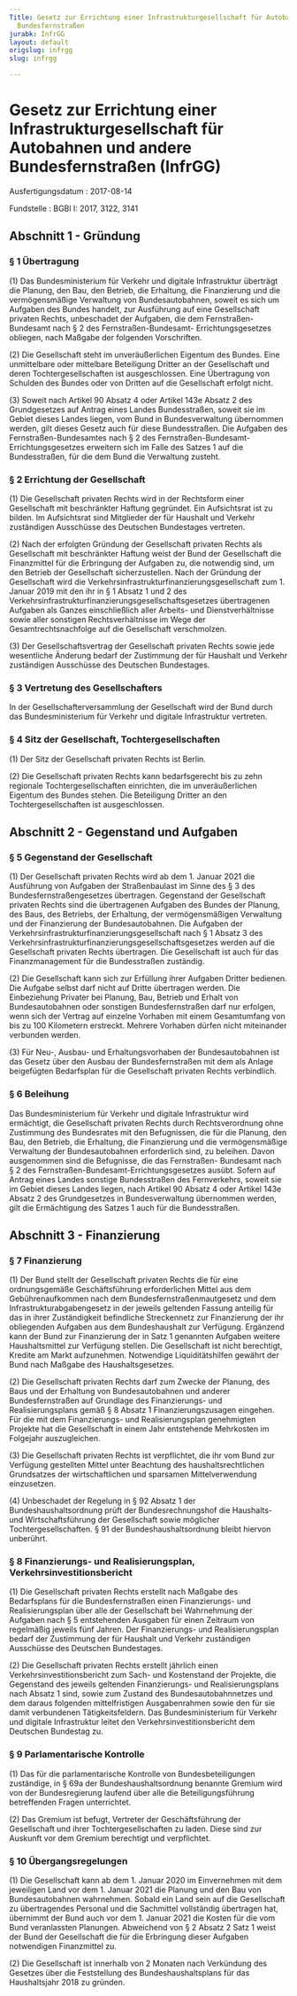 ```yaml
---
Title: Gesetz zur Errichtung einer Infrastrukturgesellschaft für Autobahnen und andere
  Bundesfernstraßen
jurabk: InfrGG
layout: default
origslug: infrgg
slug: infrgg

---
```


# Gesetz zur Errichtung einer Infrastrukturgesellschaft für Autobahnen und andere Bundesfernstraßen (InfrGG)

Ausfertigungsdatum
:   2017-08-14

Fundstelle
:   BGBl I: 2017, 3122, 3141


## Abschnitt 1 - Gründung


### § 1 Übertragung

(1) Das Bundesministerium für Verkehr und digitale Infrastruktur
überträgt die Planung, den Bau, den Betrieb, die Erhaltung, die
Finanzierung und die vermögensmäßige Verwaltung von Bundesautobahnen,
soweit es sich um Aufgaben des Bundes handelt, zur Ausführung auf eine
Gesellschaft privaten Rechts, unbeschadet der Aufgaben, die dem
Fernstraßen-
Bundesamt              nach § 2 des Fernstraßen-Bundesamt-
Errichtungsgesetzes obliegen, nach Maßgabe der folgenden Vorschriften.

(2) Die Gesellschaft steht im unveräußerlichen Eigentum des Bundes.
Eine unmittelbare oder mittelbare Beteiligung Dritter an der
Gesellschaft und deren Tochtergesellschaften ist ausgeschlossen. Eine
Übertragung von Schulden des Bundes oder von Dritten auf die
Gesellschaft erfolgt nicht.

(3) Soweit nach Artikel 90 Absatz 4 oder Artikel 143e Absatz 2 des
Grundgesetzes auf Antrag eines Landes Bundesstraßen, soweit sie im
Gebiet dieses Landes liegen, vom Bund in Bundesverwaltung übernommen
werden, gilt dieses Gesetz auch für diese Bundesstraßen. Die Aufgaben
des Fernstraßen-Bundesamtes nach § 2 des Fernstraßen-Bundesamt-
Errichtungsgesetzes erweitern sich im Falle des Satzes 1 auf die
Bundesstraßen, für die dem Bund die Verwaltung zusteht.


### § 2 Errichtung der Gesellschaft

(1) Die Gesellschaft privaten Rechts wird in der Rechtsform einer
Gesellschaft mit beschränkter Haftung gegründet. Ein Aufsichtsrat ist
zu bilden. Im Aufsichtsrat sind Mitglieder der für Haushalt und
Verkehr zuständigen Ausschüsse des Deutschen Bundestages vertreten.

(2) Nach der erfolgten Gründung der Gesellschaft privaten Rechts als
Gesellschaft mit beschränkter Haftung weist der Bund der Gesellschaft
die Finanzmittel für die Erbringung der Aufgaben zu, die notwendig
sind, um den Betrieb der Gesellschaft sicherzustellen. Nach der
Gründung der Gesellschaft wird die
Verkehrsinfrastrukturfinanzierungsgesellschaft zum 1. Januar 2019 mit
den ihr in § 1 Absatz 1 und 2 des
Verkehrsinfrastrukturfinanzierungsgesellschaftsgesetzes übertragenen
Aufgaben als Ganzes einschließlich aller Arbeits- und
Dienstverhältnisse sowie aller sonstigen Rechtsverhältnisse im Wege
der Gesamtrechtsnachfolge auf die Gesellschaft verschmolzen.

(3) Der Gesellschaftsvertrag der Gesellschaft privaten Rechts sowie
jede wesentliche Änderung bedarf der Zustimmung der für Haushalt und
Verkehr zuständigen Ausschüsse des Deutschen Bundestages.


### § 3 Vertretung des Gesellschafters

In der Gesellschafterversammlung der Gesellschaft wird der Bund durch
das Bundesministerium für Verkehr und digitale Infrastruktur
vertreten.


### § 4 Sitz der Gesellschaft, Tochtergesellschaften

(1) Der Sitz der Gesellschaft privaten Rechts ist Berlin.

(2) Die Gesellschaft privaten Rechts kann bedarfsgerecht bis zu zehn
regionale Tochtergesellschaften einrichten, die im unveräußerlichen
Eigentum des Bundes stehen. Die Beteiligung Dritter an den
Tochtergesellschaften ist ausgeschlossen.


## Abschnitt 2 - Gegenstand und Aufgaben


### § 5 Gegenstand der Gesellschaft

(1) Der Gesellschaft privaten Rechts wird ab dem 1. Januar 2021 die
Ausführung von Aufgaben der Straßenbaulast im Sinne des § 3 des
Bundesfernstraßengesetzes übertragen. Gegenstand der Gesellschaft
privaten Rechts sind die übertragenen Aufgaben des Bundes der Planung,
des Baus, des Betriebs, der Erhaltung, der vermögensmäßigen Verwaltung
und der Finanzierung der Bundesautobahnen. Die Aufgaben der
Verkehrsinfrastrukturfinanzierungsgesellschaft nach § 1 Absatz 3 des
Verkehrsinfrastrukturfinanzierungsgesellschaftsgesetzes werden auf die
Gesellschaft privaten Rechts übertragen. Die Gesellschaft ist auch für
das Finanzmanagement für die Bundesstraßen zuständig.

(2) Die Gesellschaft kann sich zur Erfüllung ihrer Aufgaben Dritter
bedienen. Die Aufgabe selbst darf nicht auf Dritte übertragen werden.
Die Einbeziehung Privater bei Planung, Bau, Betrieb und Erhalt von
Bundesautobahnen oder sonstigen Bundesfernstraßen darf nur erfolgen,
wenn sich der Vertrag auf einzelne Vorhaben mit einem Gesamtumfang von
bis zu 100 Kilometern erstreckt. Mehrere Vorhaben dürfen nicht
miteinander verbunden werden.

(3) Für Neu-, Ausbau- und Erhaltungsvorhaben der Bundesautobahnen ist
das Gesetz über den Ausbau der Bundesfernstraßen mit dem als Anlage
beigefügten Bedarfsplan für die Gesellschaft privaten Rechts
verbindlich.


### § 6 Beleihung

Das Bundesministerium für Verkehr und digitale Infrastruktur wird
ermächtigt, die Gesellschaft privaten Rechts durch Rechtsverordnung
ohne Zustimmung des Bundesrates mit den Befugnissen, die für die
Planung, den Bau, den Betrieb, die Erhaltung, die Finanzierung und die
vermögensmäßige Verwaltung der Bundesautobahnen erforderlich sind, zu
beleihen. Davon ausgenommen sind die Befugnisse, die das Fernstraßen-
Bundesamt nach § 2 des Fernstraßen-Bundesamt-Errichtungsgesetzes
ausübt. Sofern auf Antrag eines Landes sonstige Bundesstraßen des
Fernverkehrs, soweit sie im Gebiet dieses Landes liegen, nach Artikel
90 Absatz 4 oder Artikel 143e Absatz 2 des Grundgesetzes in
Bundesverwaltung übernommen werden, gilt die Ermächtigung des Satzes 1
auch für die Bundesstraßen.


## Abschnitt 3 - Finanzierung


### § 7 Finanzierung

(1) Der Bund stellt der Gesellschaft privaten Rechts die für eine
ordnungsgemäße Geschäftsführung erforderlichen Mittel aus dem
Gebührenaufkommen nach dem Bundesfernstraßenmautgesetz und dem
Infrastrukturabgabengesetz in der jeweils geltenden Fassung anteilig
für das in ihrer Zuständigkeit befindliche Streckennetz zur
Finanzierung der ihr obliegenden Aufgaben aus dem Bundeshaushalt zur
Verfügung. Ergänzend kann der Bund zur Finanzierung der in Satz 1
genannten Aufgaben weitere Haushaltsmittel zur Verfügung stellen. Die
Gesellschaft ist nicht berechtigt, Kredite am Markt aufzunehmen.
Notwendige Liquiditätshilfen gewährt der Bund nach Maßgabe des
Haushaltsgesetzes.

(2) Die Gesellschaft privaten Rechts darf zum Zwecke der Planung, des
Baus und der Erhaltung von Bundesautobahnen und anderer
Bundesfernstraßen auf Grundlage des Finanzierungs- und
Realisierungsplans gemäß § 8 Absatz 1 Finanzierungszusagen eingehen.
Für die mit dem Finanzierungs- und Realisierungsplan genehmigten
Projekte hat die Gesellschaft in einem Jahr entstehende Mehrkosten im
Folgejahr auszugleichen.

(3) Die Gesellschaft privaten Rechts ist verpflichtet, die ihr vom
Bund zur Verfügung gestellten Mittel unter Beachtung des
haushaltsrechtlichen Grundsatzes der wirtschaftlichen und sparsamen
Mittelverwendung einzusetzen.

(4) Unbeschadet der Regelung in § 92 Absatz 1 der
Bundeshaushaltsordnung prüft der Bundesrechnungshof die Haushalts- und
Wirtschaftsführung der Gesellschaft sowie möglicher
Tochtergesellschaften. § 91 der Bundeshaushaltsordnung bleibt hiervon
unberührt.


### § 8 Finanzierungs- und Realisierungsplan, Verkehrsinvestitionsbericht

(1) Die Gesellschaft privaten Rechts erstellt nach Maßgabe des
Bedarfsplans für die Bundesfernstraßen einen Finanzierungs- und
Realisierungsplan über alle der Gesellschaft bei Wahrnehmung der
Aufgaben nach § 5 entstehenden Ausgaben für einen Zeitraum von
regelmäßig jeweils fünf Jahren. Der Finanzierungs- und
Realisierungsplan bedarf der Zustimmung der für Haushalt und Verkehr
zuständigen Ausschüsse des Deutschen Bundestages.

(2) Die Gesellschaft privaten Rechts erstellt jährlich einen
Verkehrsinvestitionsbericht zum Sach- und Kostenstand der Projekte,
die Gegenstand des jeweils geltenden Finanzierungs- und
Realisierungsplans nach Absatz 1 sind, sowie zum Zustand des
Bundesautobahnnetzes und dem daraus folgenden mittelfristigen
Ausgabenrahmen sowie den für sie damit verbundenen Tätigkeitsfeldern.
Das Bundesministerium für Verkehr und digitale Infrastruktur leitet
den Verkehrsinvestitionsbericht dem Deutschen Bundestag zu.


### § 9 Parlamentarische Kontrolle

(1) Das für die parlamentarische Kontrolle von Bundesbeteiligungen
zuständige, in § 69a der Bundeshaushaltsordnung benannte Gremium wird
von der Bundesregierung laufend über alle die Beteiligungsführung
betreffenden Fragen unterrichtet.

(2) Das Gremium ist befugt, Vertreter der Geschäftsführung der
Gesellschaft und ihrer Tochtergesellschaften zu laden. Diese sind zur
Auskunft vor dem Gremium berechtigt und verpflichtet.


### § 10 Übergangsregelungen

(1) Die Gesellschaft kann ab dem 1. Januar 2020 im Einvernehmen mit
dem jeweiligen Land vor dem 1. Januar 2021 die Planung und den Bau von
Bundesautobahnen wahrnehmen. Sobald ein Land sein auf die Gesellschaft
zu übertragendes Personal und die Sachmittel vollständig übertragen
hat, übernimmt der Bund auch vor dem 1. Januar 2021 die Kosten für die
vom Bund veranlassten Planungen. Abweichend von § 2 Absatz 2 Satz 1
weist der Bund der Gesellschaft die für die Erbringung dieser Aufgaben
notwendigen Finanzmittel zu.

(2) Die Gesellschaft ist innerhalb von 2 Monaten nach Verkündung des
Gesetzes über die Feststellung des Bundeshaushaltsplans für das
Haushaltsjahr 2018 zu gründen.

